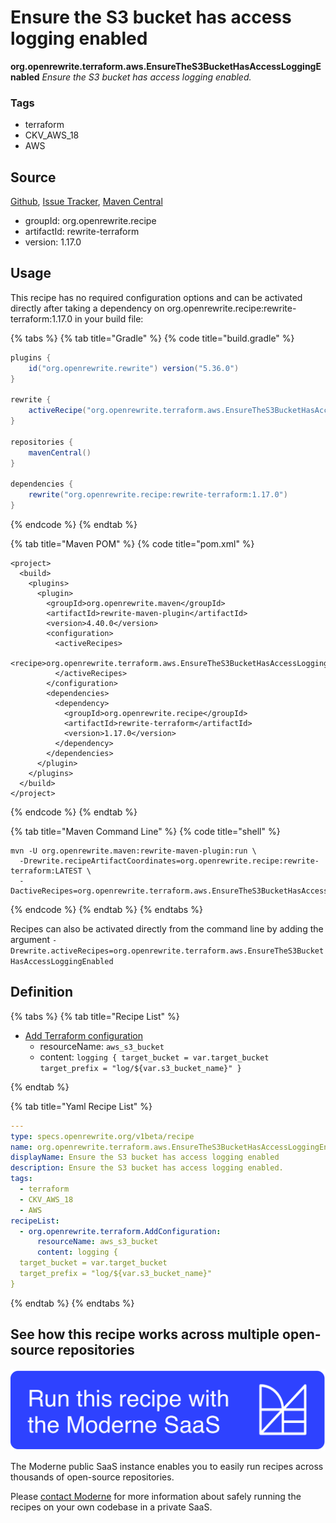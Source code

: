 # Ensure the S3 bucket has access logging enabled

**org.openrewrite.terraform.aws.EnsureTheS3BucketHasAccessLoggingEnabled**
_Ensure the S3 bucket has access logging enabled._

### Tags

* terraform
* CKV_AWS_18
* AWS

## Source

[Github](https://github.com/openrewrite/rewrite-terraform/blob/main/src/main/resources/META-INF/rewrite/aws.yml), [Issue Tracker](https://github.com/openrewrite/rewrite-terraform/issues), [Maven Central](https://search.maven.org/artifact/org.openrewrite.recipe/rewrite-terraform/1.17.0/jar)

* groupId: org.openrewrite.recipe
* artifactId: rewrite-terraform
* version: 1.17.0


## Usage

This recipe has no required configuration options and can be activated directly after taking a dependency on org.openrewrite.recipe:rewrite-terraform:1.17.0 in your build file:

{% tabs %}
{% tab title="Gradle" %}
{% code title="build.gradle" %}
```groovy
plugins {
    id("org.openrewrite.rewrite") version("5.36.0")
}

rewrite {
    activeRecipe("org.openrewrite.terraform.aws.EnsureTheS3BucketHasAccessLoggingEnabled")
}

repositories {
    mavenCentral()
}

dependencies {
    rewrite("org.openrewrite.recipe:rewrite-terraform:1.17.0")
}
```
{% endcode %}
{% endtab %}

{% tab title="Maven POM" %}
{% code title="pom.xml" %}
```markup
<project>
  <build>
    <plugins>
      <plugin>
        <groupId>org.openrewrite.maven</groupId>
        <artifactId>rewrite-maven-plugin</artifactId>
        <version>4.40.0</version>
        <configuration>
          <activeRecipes>
            <recipe>org.openrewrite.terraform.aws.EnsureTheS3BucketHasAccessLoggingEnabled</recipe>
          </activeRecipes>
        </configuration>
        <dependencies>
          <dependency>
            <groupId>org.openrewrite.recipe</groupId>
            <artifactId>rewrite-terraform</artifactId>
            <version>1.17.0</version>
          </dependency>
        </dependencies>
      </plugin>
    </plugins>
  </build>
</project>
```
{% endcode %}
{% endtab %}

{% tab title="Maven Command Line" %}
{% code title="shell" %}
```shell
mvn -U org.openrewrite.maven:rewrite-maven-plugin:run \
  -Drewrite.recipeArtifactCoordinates=org.openrewrite.recipe:rewrite-terraform:LATEST \
  -DactiveRecipes=org.openrewrite.terraform.aws.EnsureTheS3BucketHasAccessLoggingEnabled
```
{% endcode %}
{% endtab %}
{% endtabs %}

Recipes can also be activated directly from the command line by adding the argument `-Drewrite.activeRecipes=org.openrewrite.terraform.aws.EnsureTheS3BucketHasAccessLoggingEnabled`

## Definition

{% tabs %}
{% tab title="Recipe List" %}
* [Add Terraform configuration](../../terraform/addconfiguration.md)
  * resourceName: `aws_s3_bucket`
  * content: `logging {
  target_bucket = var.target_bucket
  target_prefix = "log/${var.s3_bucket_name}"
}`

{% endtab %}

{% tab title="Yaml Recipe List" %}
```yaml
---
type: specs.openrewrite.org/v1beta/recipe
name: org.openrewrite.terraform.aws.EnsureTheS3BucketHasAccessLoggingEnabled
displayName: Ensure the S3 bucket has access logging enabled
description: Ensure the S3 bucket has access logging enabled.
tags:
  - terraform
  - CKV_AWS_18
  - AWS
recipeList:
  - org.openrewrite.terraform.AddConfiguration:
      resourceName: aws_s3_bucket
      content: logging {
  target_bucket = var.target_bucket
  target_prefix = "log/${var.s3_bucket_name}"
}

```
{% endtab %}
{% endtabs %}

## See how this recipe works across multiple open-source repositories

[![Moderne Link Image](/.gitbook/assets/ModerneRecipeButton.png)](https://public.moderne.io/recipes/org.openrewrite.terraform.aws.EnsureTheS3BucketHasAccessLoggingEnabled)

The Moderne public SaaS instance enables you to easily run recipes across thousands of open-source repositories.

Please [contact Moderne](https://moderne.io/product) for more information about safely running the recipes on your own codebase in a private SaaS.
